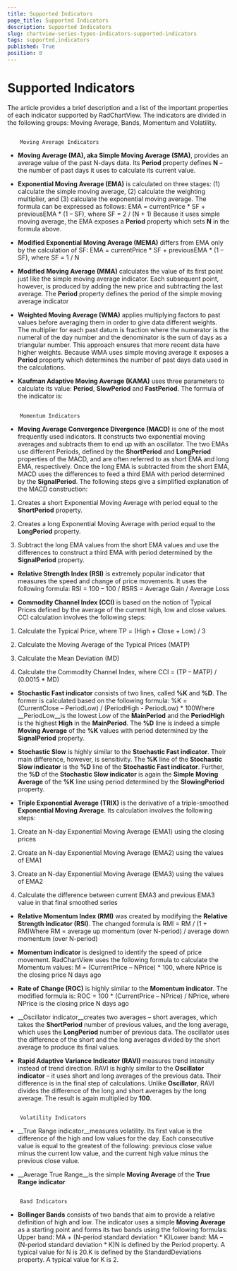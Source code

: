 ```yaml
---
title: Supported Indicators
page_title: Supported Indicators
description: Supported Indicators
slug: chartview-series-types-indicators-supported-indicators
tags: supported,indicators
published: True
position: 0
---
```


# Supported Indicators



The article provides a brief description and a list of the important properties of each indicator supported by RadChartView.
        The indicators are divided in the following groups: Moving Average, Bands, Momentum and Volatility.
      

## 
        Moving Average Indicators
      

* __Moving Average (MA), aka Simple Moving Average (SMA)__, provides an average value of the past N-days data.
              Its __Period__ property defines __N__ – the number of past days it uses to calculate
              its current value.
            

* __Exponential Moving Average (EMA)__ is calculated on three stages: (1) calculate the simple
              moving average, (2) calculate the weighting multiplier, and (3) calculate the exponential moving average.
              The formula can be expressed as follows:
            EMA = currentPrice * SF + previousEMA * (1 – SF), where SF = 2 / (N + 1) Because it uses simple moving average, the EMA exposes a __Period__ property which sets
              __N__ in the formula above.

            

* __Modified Exponential Moving Average (MEMA)__ differs from EMA only by the calculation of SF:
            EMA = currentPrice * SF + previousEMA * (1 – SF), where SF = 1 / N 

* __Modified Moving Average (MMA)__ calculates the value of its first point just like the
              simple moving average indicator. Each subsequent point, however, is produced by adding the new price and
              subtracting the last average. The __Period__ property defines the period of the simple
              moving average indicator
            

* __Weighted Moving Average (WMA)__ applies multiplying factors to past values before
              averaging them in order to give data different weights. The multiplier for each past datum is fraction where
              the numerator is the numeral of the day number and the denominator is the sum of days as a triangular number.
              This approach ensures that more recent data have higher weights. Because WMA uses simple moving average it
              exposes a __Period__ property which determines the number of past days data used
              in the calculations.
            

* __Kaufman Adaptive Moving Average (KAMA)__ uses three parameters to calculate its value:
              __Period__, __SlowPeriod__ and __FastPeriod__.
              The formula of the indicator is:
            

## 
        Momentum Indicators
      

* __Moving Average Convergence Divergence (MACD)__ is one of the most frequently used indicators.
              It constructs two exponential moving averages and subtracts them to end up with an oscillator. The two EMAs use
              different Periods, defined by the __ShortPeriod__ and __LongPeriod__ properties
              of the MACD, and are often referred to as short EMA and long EMA, respectively. Once the long EMA is subtracted from
              the short EMA, MACD uses the differences to feed a third EMA with period determined by the
              __SignalPeriod__. The following steps give a simplified explanation of the MACD construction:
            

1. Creates a short Exponential Moving Average with period equal to the __ShortPeriod__ property.
                

1. Creates a long Exponential Moving Average with period equal to the __LongPeriod__ property.
                

1. Subtract the long EMA values from the short EMA values and use the differences to construct a third EMA with period
                  determined by the __SignalPeriod__ property.
                

* __Relative Strength Index (RSI)__ is extremely popular indicator that measures the speed
              and change of price movements. It uses the following formula:
            RSI = 100 – 100 / RSRS = Average Gain / Average Loss

* __Commodity Channel Index (CCI)__ is based on the notion of Typical Prices defined by the average
              of the current high, low and close values. CCI calculation involves the following steps:
            

1. Calculate the Typical Price, where TP = (High + Close + Low) / 3

1. Calculate the Moving Average of the Typical Prices (MATP)

1. Calculate the Mean Deviation (MD)

1. Calculate the Commodity Channel Index, where CCI = (TP – MATP) / (0.0015 * MD)

* __Stochastic Fast indicator__ consists of two lines, called __%K__ and
              __%D__. The former is calculated based on the following formula:
            %K = (CurrentClose – PeriodLow) / (PeriodHigh - PeriodLow) * 100Where __PeriodLow__is the lowest Low of the __MainPeriod__ and the
              __PeriodHigh__ is the highest __High__ in the __MainPeriod__. The
              __%D__ line is indeed a simple __Moving Average__ of the __%K__
              values with period determined by the __SignalPeriod__ property.
            

* __Stochastic Slow__ is highly similar to the __Stochastic Fast indicator__. Their main
              difference, however, is sensitivity. The __%K__ line of the __Stochastic Slow indicator__
              is the __%D__ line of the __Stochastic Fast indicator__. Further, the
              __%D__ of the __Stochastic Slow indicator__ is again the
              __Simple Moving Average__ of the __%K__ line using period determined by the
              __SlowingPeriod__ property.
            

* __Triple Exponential Average (TRIX)__ is the derivative of a triple-smoothed
              __Exponential Moving Average__. Its calculation involves the following steps:
            

1. Create an N-day Exponential Moving Average (EMA1) using the closing prices

1. Create an N-day Exponential Moving Average (EMA2) using the values of EMA1

1. Create an N-day Exponential Moving Average (EMA3) using the values of EMA2

1. Calculate the difference between current EMA3 and previous EMA3 value in that final smoothed series

* __Relative Momentum Index (RMI)__ was created by modifying the
              __Relative Strength Indicator (RSI)__. The changed formula is
            RMI = RM / (1 + RM)Where RM = average up momentum (over N-period) / average down momentum (over N-period)

* __Momentum indicator__ is designed to identify the speed of price movement.
              RadChartView uses the following formula to calculate the Momentum values:
            M = (CurrentPrice – NPrice) * 100, where NPrice is the closing price N days ago

* __Rate of Change (ROC)__ is highly similar to the
              __Momentum indicator__. The modified formula is:
            ROC = 100 * (CurrentPrice – NPrice) / NPrice, where NPrice is the closing price N days ago

* __Oscillator indicator__creates two averages – short averages, which takes the
              __ShortPeriod__ number of previous values, and the long average, which uses the
              __LongPeriod__ number of previous data. The oscillator uses the difference of the
              short and the long averages divided by the short average to produce its final values.
            

* __Rapid Adaptive Variance Indicator (RAVI)__ measures trend intensity instead of
              trend direction. RAVI is highly similar to the __Oscillator indicator__ – it uses
              short and long averages of the previous data. Their difference is in the final step of calculations.
              Unlike __Oscillator__, RAVI divides the difference of the long and short averages
              by the long average. The result is again multiplied by __100__.
            

## 
        Volatility Indicators
      

* __True Range indicator__measures volatility. Its first value is the difference of
              the high and low values for the day. Each consecutive value is equal to the greatest of the following:
              previous close value minus the current low value, and the current high value minus the previous close value.
            

* __Average True Range__is the simple __Moving Average__ of the __True Range indicator__

## 
        Band Indicators
      

* __Bollinger Bands__ consists of two bands that aim to provide a relative definition
              of high and low. The indicator uses a simple __Moving Average__ as a starting point
              and forms its two bands using the following formulas:
            Upper band: MA + (N-period standard deviation * K)Lower band: MA – (N-period standard deviation * K)N is defined by the Period property. A typical value for N is 20.K is defined by the StandardDeviations property. A typical value for K is 2. 
